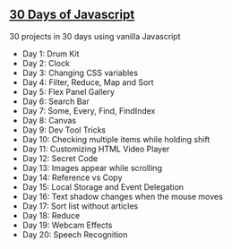 <h2><a href= "https://javascript30.com/">30 Days of Javascript</a></h2>

30 projects in 30 days using vanilla Javascript

<ul>
<li> Day 1: Drum Kit </li>
<li> Day 2: Clock </li>
<li> Day 3: Changing CSS variables</li>
<li> Day 4: Filter, Reduce, Map and Sort</li>
<li> Day 5: Flex Panel Gallery</li>
<li> Day 6: Search Bar </li>
<li> Day 7: Some, Every, Find, FindIndex</li>
<li> Day 8: Canvas</li>
<li> Day 9: Dev Tool Tricks</li>
<li> Day 10: Checking multiple items while holding shift</li>
<li> Day 11: Customizing HTML Video Player </li>
<li> Day 12: Secret Code </li>
<li> Day 13: Images appear while scrolling</li>
<li> Day 14: Reference vs Copy</li>
<li> Day 15: Local Storage and Event Delegation</li>
<li> Day 16: Text shadow changes when the mouse moves</li>
<li> Day 17: Sort list without articles</li>
<li> Day 18: Reduce </li>
<li> Day 19: Webcam Effects </li>
<li> Day 20: Speech Recognition </li>
</ul>


